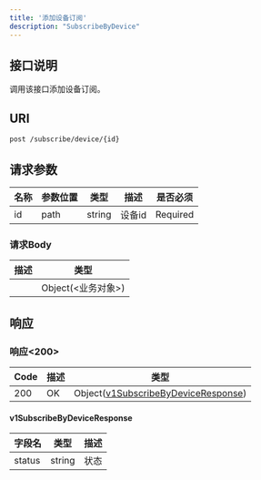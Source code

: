 ```yaml
---
title: '添加设备订阅'
description: "SubscribeByDevice"
---
```

## 接口说明
调用该接口添加设备订阅。

## URI

```
post /subscribe/device/{id}
```

## 请求参数

| 名称 | 参数位置 | 类型 | 描述 |  是否必须 |
| ---- | ---------- | ----------- | ----------- | ----------- |    
| id | path | string | 设备id |  Required | 

### 请求Body 
| 描述 | 类型 |
| ----------- | ------ |
|  | Object(<业务对象>) |

## 响应


### 响应<200>
| Code | 描述 | 类型 |
| ---- | ----------- | ------ | 
| 200 | OK | Object([v1SubscribeByDeviceResponse](#v1SubscribeByDeviceResponse)) |

#### v1SubscribeByDeviceResponse

| 字段名 | 类型 | 描述 |
| ---- | ---- | ----------- | 
| status | string | 状态 |








